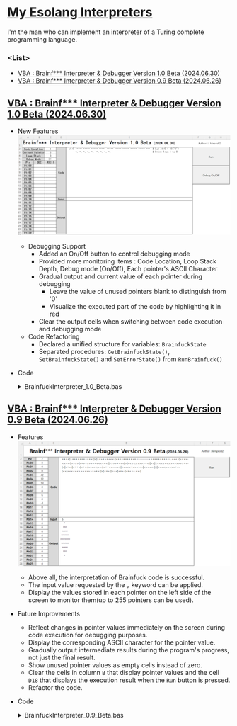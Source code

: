 # [My Esolang Interpreters](/README.md#interpreter)

I'm the man who can implement an interpreter of a Turing complete programming language.


### **\<List>**

- [VBA : Brainf*** Interpreter & Debugger Version 1.0 Beta (2024.06.30)](#vba--brainf-interpreter--debugger-version-10-beta-20240630)
- [VBA : Brainf*** Interpreter & Debugger Version 0.9 Beta (2024.06.26)](#vba--brainf-interpreter--debugger-version-09-beta-20240626)


## [VBA : Brainf*** Interpreter & Debugger Version 1.0 Beta (2024.06.30)](#list)

- New Features
  ![Brainfuck Interpreter Ver. 1.0 Beta](./Images/BrainfuckInterpreter_1.0_Beta.gif)
  - Debugging Support
    - Added an On/Off button to control debugging mode
    - Provided more monitoring items : Code Location, Loop Stack Depth, Debug mode (On/Off), Each pointer's ASCII Character
    - Gradual output and current value of each pointer during debugging
      - Leave the value of unused pointers blank to distinguish from '0'
      - Visualize the executed part of the code by highlighting it in red
    - Clear the output cells when switching between code execution and debugging mode
  - Code Refactoring
    - Declared a unified structure for variables: `BrainfuckState`
    - Separated procedures: `GetBrainfuckState()`, `SetBrainfuckState()` and `SetErrorState()` from `RunBrainfuck()`
- Code
  <details>
    <summary>BrainfuckInterpreter_1.0_Beta.bas</summary>

  ```vba
  Option Explicit
  ```
  ```vba
  Private state As BrainfuckState
  Private DebugMode As Boolean

  ' Structure to hold Brainfuck interpreter state
  Private Type BrainfuckState

      code As String            ' Brainfuck code to be executed
      inputStr As String        ' Input string for ',' command
      cells(255) As Long        ' Memory cells (up to 256 cells)
      usedPtrs(255) As Boolean  ' Tracks whether each pointer has been used
      ptr As Long               ' Current memory pointer position
      inputPtr As Long          ' Input string pointer
      codePtr As Long           ' Brainfuck code pointer position
      loopStack As Collection   ' Stack to manage loop positions
      output As String          ' Output generated by '.' command
      currentChar As String     ' Current character being processed in the code

  End Type
  ```
  ```vba
  ' Retrieves the initial state of the Brainfuck interpreter
  Private Function GetBrainfuckState() As BrainfuckState

      Dim state As BrainfuckState

      ' Initialize variables
      state.code = Range("E2").Value      ' Brainfuck code from Excel cell E2
      state.inputStr = Range("E17").Value ' Input string from Excel cell E17
      state.ptr = 0
      state.inputPtr = 1
      state.codePtr = 1
      Set state.loopStack = New Collection
      state.output = ""

      ' Initialize usedPtrs array
      Dim i As Long
      For i = 0 To 255
          state.usedPtrs(i) = False
      Next i

      GetBrainfuckState = state

  End Function
  ```
  ```vba
  ' Updates the Excel sheet with the current state of the Brainfuck interpreter
  Private Sub SetBrainfuckState(state As BrainfuckState)

      Dim i As Long
      Dim cell As Range

      ' Print pointer position
      Range("C2").Value = state.codePtr
      Range("C3").Value = state.ptr
      Range("C4").Value = state.loopStack.Count

      ' Print memory cells and their ASCII values
      For i = 0 To 20
          If state.usedPtrs(i) Then
              Range("B7").Offset(i, 0).Value = state.cells(i)
              Range("C7").Offset(i, 0).Value = Chr(state.cells(i))
          Else
              Range("B7").Offset(i, 0).Value = ""
              Range("C7").Offset(i, 0).Value = ""
          End If
      Next i

      ' Print output
      Range("E18").Value = state.output

      ' Highlight the current character in code with special formatting
      If DebugMode Then
          With Range("E2").Characters(1, state.codePtr).Font
              .Color = RGB(255, 0, 0)
          End With
      End If

  End Sub
  ```
  ```vba
  ' Appends error information to the existing error output in Excel cell E18
  Private Sub SetErrorState(codePtr As Long, currentChar As String)

      Range("E18").Value = Range("E18").Value & vbCrLf & vbCrLf & "Error at position: " & codePtr & ", Character: " & currentChar

  End Sub
  ```
  ```vba
  ' Executes the Brainfuck code until completion or a debug break condition
  Private Sub RunBrainfuck()

      On Error GoTo ErrorHandler

      ' Get initial state if not in debug mode or if already finished
      If Not DebugMode Or state.codePtr > Len(state.code) Then
          state = GetBrainfuckState()
      End If

      ' Run Brainfuck code
      Do While state.codePtr <= Len(state.code)
          state.currentChar = Mid(state.code, state.codePtr, 1)
          Select Case state.currentChar
              Case ">"
                  state.ptr = (state.ptr + 1) Mod 256
              Case "<"
                  state.ptr = (state.ptr - 1) Mod 256
              Case "+"
                  state.cells(state.ptr) = (state.cells(state.ptr) + 1) Mod 256
                  state.usedPtrs(state.ptr) = True
              Case "-"
                  state.cells(state.ptr) = (state.cells(state.ptr) - 1) Mod 256
                  state.usedPtrs(state.ptr) = True
              Case "."
                  state.output = state.output & Chr(state.cells(state.ptr))
                  state.usedPtrs(state.ptr) = True
              Case ","
                  If state.inputPtr <= Len(state.inputStr) Then
                      state.cells(state.ptr) = Asc(Mid(state.inputStr, state.inputPtr, 1))
                      state.inputPtr = state.inputPtr + 1
                  Else
                      state.cells(state.ptr) = 0
                  End If
                  state.usedPtrs(state.ptr) = True
              Case "["
                  If state.cells(state.ptr) = 0 Then
                      Dim loopStart As Long
                      loopStart = 1
                      Do While loopStart > 0
                          state.codePtr = state.codePtr + 1
                          If Mid(state.code, state.codePtr, 1) = "[" Then loopStart = loopStart + 1
                          If Mid(state.code, state.codePtr, 1) = "]" Then loopStart = loopStart - 1
                      Loop
                  Else
                      state.loopStack.Add state.codePtr
                  End If
                  state.usedPtrs(state.ptr) = True
              Case "]"
                  If state.cells(state.ptr) <> 0 Then
                      state.codePtr = state.loopStack(state.loopStack.Count)
                  Else
                      state.loopStack.Remove state.loopStack.Count
                  End If
                  state.usedPtrs(state.ptr) = True
          End Select

          state.codePtr = state.codePtr + 1

          ' Check for debug break condition
          If DebugMode Then
              If state.currentChar = "," Or _
                state.currentChar = "." Or _
                (state.currentChar = "]" And state.cells(state.ptr) = 0) Then
                  SetBrainfuckState state
                  Exit Do
              End If
          End If
      Loop

      ' Check if we are done
      If state.codePtr > Len(state.code) Then
          state.output = state.output & vbCrLf & vbCrLf & "Program execution finished."
          Range("E2").Font.Color = RGB(0, 0, 0)
          SetBrainfuckState state
      End If

      Exit Sub

  ErrorHandler:
      SetErrorState state.codePtr, state.currentChar

  End Sub
  ```
  ```vba
  ' Toggles the debug mode on or off
  Private Sub SwitchDebugMode(Optional Mode As Boolean)

      If Not DebugMode Or Mode Then
          DebugMode = True
          Range("C5").Value = "On"
      Else
          state = GetBrainfuckState()
          DebugMode = False
          Range("C5").Value = "Off"
      End If

      state = GetBrainfuckState()
      Range("E2").Font.Color = RGB(0, 0, 0)
      SetBrainfuckState state

  End Sub
  ```
  ```vba
  ' Runs the Brainfuck interpreter when the Run button is clicked
  Private Sub btnRun_Click()

      Application.Calculation = xlManual
      Call RunBrainfuck
      Application.Calculation = xlAutomatic

  End Sub
  ```
  ```vba
  ' Toggles debug mode when the Debug button is clicked
  Private Sub btnDebug_Click()

      SwitchDebugMode

  End Sub
  ```
  </details>


## [VBA : Brainf*** Interpreter & Debugger Version 0.9 Beta (2024.06.26)](#list)

- Features
  ![Brainfuck Interpreter Ver. 0.9](./Images/BrainfuckInterpreter_0.9_Beta.png)
  - Above all, the interpretation of Brainfuck code is successful.
  - The input value requested by the `,` keyword can be applied.
  - Display the values stored in each pointer on the left side of the screen to monitor them(up to 255 pointers can be used).
- Future Improvements
  - Reflect changes in pointer values immediately on the screen during code execution for debugging purposes.
  - Display the corresponding ASCII character for the pointer value.
  - Gradually output intermediate results during the program's progress, not just the final result.
  - Show unused pointer values as empty cells instead of zero.
  - Clear the cells in column `B` that display pointer values and the cell `D18` that displays the execution result when the `Run` button is pressed.
  - Refactor the code.
- Code
  <details>
    <summary>BrainfuckInterpreter_0.9_Beta.bas</summary>

  ```vba
  Option Explicit
  ```
  ```vba
  Private Sub RunBrainfuck()

      ' Declare variables
      Dim code As String
      Dim inputStr As String
      Dim cells(255) As Long
      Dim ptr As Long
      Dim inputPtr As Long
      Dim codePtr As Long
      Dim loopStack As Collection
      Dim i As Long, loopStart As Long, loopEnd As Long
      Dim output As String
      Dim currentChar As String

      On Error GoTo ErrorHandler

      ' Initialize variables
      code = Range("D2").Value
      inputStr = Range("D17").Value
      ptr = 0
      inputPtr = 1
      codePtr = 1
      Set loopStack = New Collection
      output = ""

      ' Run Brainfuck code
      Do While codePtr <= Len(code)
          currentChar = Mid(code, codePtr, 1)
          Select Case currentChar
              Case ">"
                  ptr = (ptr + 1) Mod 256
              Case "<"
                  ptr = (ptr - 1) Mod 256
              Case "+"
                  cells(ptr) = (cells(ptr) + 1) Mod 256
              Case "-"
                  cells(ptr) = (cells(ptr) - 1) Mod 256
              Case "."
                  output = output & Chr(cells(ptr))
              Case ","
                  If inputPtr <= Len(inputStr) Then
                      cells(ptr) = Asc(Mid(inputStr, inputPtr, 1))
                      inputPtr = inputPtr + 1
                  Else
                      cells(ptr) = 0
                  End If
              Case "["
                  If cells(ptr) = 0 Then
                      loopStart = 1
                      Do While loopStart > 0
                          codePtr = codePtr + 1
                          If Mid(code, codePtr, 1) = "[" Then loopStart = loopStart + 1
                          If Mid(code, codePtr, 1) = "]" Then loopStart = loopStart - 1
                      Loop
                  Else
                      loopStack.Add codePtr
                  End If
              Case "]"
                  If cells(ptr) <> 0 Then
                      codePtr = loopStack(loopStack.Count)
                  Else
                      loopStack.Remove loopStack.Count
                  End If
          End Select
          codePtr = codePtr + 1
      Loop

      ' Print output
      Range("B2").Value = ptr
      For i = 0 To 25
          Range("B3").Offset(i, 0).Value = cells(i)
      Next i
      Range("D18").Value = output

      Exit Sub

  ErrorHandler:

      Range("D18").Value = "Error at position: " & codePtr & ", Character: " & currentChar

  End Sub
  ```
  ```vba
  Private Sub btnRun_Click()

      Application.Calculation = xlManual
          Call RunBrainfuck
      Application.Calculation = xlAutomatic

  End Sub
  ```
  </details>
